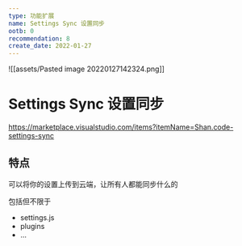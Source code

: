 ```yaml
---
type: 功能扩展
name: Settings Sync 设置同步
ootb: 0
recommendation: 8
create_date: 2022-01-27
---
```


![[assets/Pasted image 20220127142324.png]]

# Settings Sync 设置同步

https://marketplace.visualstudio.com/items?itemName=Shan.code-settings-sync

## 特点

可以将你的设置上传到云端，让所有人都能同步什么的

包括但不限于
- settings.js
- plugins
- ...